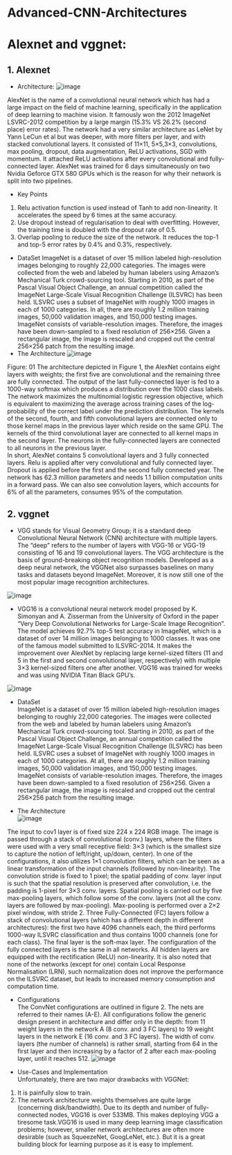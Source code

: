 # Advanced-CNN-Architectures <br>
# Alexnet and vggnet:

## 1. Alexnet
* Architecture:
![image](https://user-images.githubusercontent.com/64833579/152680367-01e2e667-95b3-439e-a42d-5eaa17508078.png)

AlexNet is the name of a convolutional neural network which has had a large impact on the field of machine learning, specifically in the application of deep learning to machine vision. It famously won the 2012 ImageNet LSVRC-2012 competition by a large margin (15.3% VS 26.2% (second place) error rates). The network had a very similar architecture as LeNet by Yann LeCun et al but was deeper, with more filters per layer, and with stacked convolutional layers. It consisted of 11×11, 5×5,3×3, convolutions, max pooling, dropout, data augmentation, ReLU activations, SGD with momentum. It attached ReLU activations after every convolutional and fully-connected layer. AlexNet was trained for 6 days simultaneously on two Nvidia Geforce GTX 580 GPUs which is the reason for why their network is split into two pipelines.
* Key Points
1.	Relu activation function is used instead of Tanh to add non-linearity. It accelerates the speed by 6 times at the same accuracy.
2.	Use dropout instead of regularisation to deal with overfitting. However, the training time is doubled with the dropout rate of 0.5.
3.	Overlap pooling to reduce the size of the network. It reduces the top-1 and top-5 error rates by 0.4% and 0.3%, respectively.
* DataSet
ImageNet is a dataset of over 15 million labeled high-resolution images belonging to roughly 22,000 categories. The images were collected from the web and labeled by human labelers using Amazon’s Mechanical Turk crowd-sourcing tool. Starting in 2010, as part of the Pascal Visual Object Challenge, an annual competition called the ImageNet Large-Scale Visual Recognition Challenge (ILSVRC) has been held. ILSVRC uses a subset of ImageNet with roughly 1000 images in each of 1000 categories. In all, there are roughly 1.2 million training images, 50,000 validation images, and 150,000 testing images. ImageNet consists of variable-resolution images. Therefore, the images have been down-sampled to a fixed resolution of 256×256. Given a rectangular image, the image is rescaled and cropped out the central 256×256 patch from the resulting image.
* The Architecture
![image](https://user-images.githubusercontent.com/64833579/152680576-79348460-d718-494b-9526-7a626f963f4d.png)

Figure: 01
The architecture depicted in Figure 1, the AlexNet contains eight layers with weights; the first five are convolutional and the remaining three are fully connected. The output of the last fully-connected layer is fed to a 1000-way softmax which produces a distribution over the 1000 class labels. The network maximizes the multinomial logistic regression objective, which is equivalent to maximizing the average across training cases of the log-probability of the correct label under the prediction distribution. The kernels of the second, fourth, and fifth convolutional layers are connected only to those kernel maps in the previous layer which reside on the same GPU. The kernels of the third convolutional layer are connected to all kernel maps in the second layer. The neurons in the fully-connected layers are connected to all neurons in the previous layer.
<br>
In short, AlexNet contains 5 convolutional layers and 3 fully connected layers. Relu is applied after very convolutional and fully connected layer. Dropout is applied before the first and the second fully connected year. The network has 62.3 million parameters and needs 1.1 billion computation units in a forward pass. We can also see convolution layers, which accounts for 6% of all the parameters, consumes 95% of the computation.

## 2. vggnet
* VGG stands for Visual Geometry Group; it is a standard deep Convolutional Neural Network (CNN) architecture with multiple layers. The “deep” refers to the number of layers with VGG-16 or VGG-19 consisting of 16 and 19 convolutional layers.
The VGG architecture is the basis of ground-breaking object recognition models. Developed as a deep neural network, the VGGNet also surpasses baselines on many tasks and datasets beyond ImageNet. Moreover, it is now still one of the most popular image recognition architectures.

![image](https://user-images.githubusercontent.com/64833579/152683124-2e9a667d-b10b-481f-84cd-a39691bd2000.png)


* VGG16 is a convolutional neural network model proposed by K. Simonyan and A. Zisserman from the University of Oxford in the paper “Very Deep Convolutional Networks for Large-Scale Image Recognition”. The model achieves 92.7% top-5 test accuracy in ImageNet, which is a dataset of over 14 million images belonging to 1000 classes. It was one of the famous model submitted to ILSVRC-2014. It makes the improvement over AlexNet by replacing large kernel-sized filters (11 and 5 in the first and second convolutional layer, respectively) with multiple 3×3 kernel-sized filters one after another. VGG16 was trained for weeks and was using NVIDIA Titan Black GPU’s.
 
 ![image](https://user-images.githubusercontent.com/64833579/152683133-6a06eb7c-6ff2-4d9b-87e0-e802b6ff9b0b.png)

 
* DataSet <br>
ImageNet is a dataset of over 15 million labeled high-resolution images belonging to roughly 22,000 categories. The images were collected from the web and labeled by human labelers using Amazon’s Mechanical Turk crowd-sourcing tool. Starting in 2010, as part of the Pascal Visual Object Challenge, an annual competition called the ImageNet Large-Scale Visual Recognition Challenge (ILSVRC) has been held. ILSVRC uses a subset of ImageNet with roughly 1000 images in each of 1000 categories. At all, there are roughly 1.2 million training images, 50,000 validation images, and 150,000 testing images. ImageNet consists of variable-resolution images. Therefore, the images have been down-sampled to a fixed resolution of 256×256. Given a rectangular image, the image is rescaled and cropped out the central 256×256 patch from the resulting image.

* The Architecture <br>
 ![image](https://user-images.githubusercontent.com/64833579/152683138-67d68b61-5123-41a1-8f09-a46306163d6b.png)

The input to cov1 layer is of fixed size 224 x 224 RGB image. The image is passed through a stack of convolutional (conv.) layers, where the filters were used with a very small receptive field: 3×3 (which is the smallest size to capture the notion of left/right, up/down, center). In one of the configurations, it also utilizes 1×1 convolution filters, which can be seen as a linear transformation of the input channels (followed by non-linearity). The convolution stride is fixed to 1 pixel; the spatial padding of conv. layer input is such that the spatial resolution is preserved after convolution, i.e. the padding is 1-pixel for 3×3 conv. layers. Spatial pooling is carried out by five max-pooling layers, which follow some of the conv.  layers (not all the conv. layers are followed by max-pooling). Max-pooling is performed over a 2×2 pixel window, with stride 2.
Three Fully-Connected (FC) layers follow a stack of convolutional layers (which has a different depth in different architectures): the first two have 4096 channels each, the third performs 1000-way ILSVRC classification and thus contains 1000 channels (one for each class). The final layer is the soft-max layer. The configuration of the fully connected layers is the same in all networks.
All hidden layers are equipped with the rectification (ReLU) non-linearity. It is also noted that none of the networks (except for one) contain Local Response Normalisation (LRN), such normalization does not improve the performance on the ILSVRC dataset, but leads to increased memory consumption and computation time.
* Configurations <br>
The ConvNet configurations are outlined in figure 2. The nets are referred to their names (A-E). All configurations follow the generic design present in architecture and differ only in the depth: from 11 weight layers in the network A (8 conv. and 3 FC layers) to 19 weight layers in the network E (16 conv. and 3 FC layers). The width of conv. layers (the number of channels) is rather small, starting from 64 in the first layer and then increasing by a factor of 2 after each max-pooling layer, until it reaches 512.
 ![image](https://user-images.githubusercontent.com/64833579/152683145-f19a10fd-8a72-4f53-b21a-15e3b26cf196.png)

 
* Use-Cases and Implementation <br>
Unfortunately, there are two major drawbacks with VGGNet:
1.	It is painfully slow to train.
2.	The network architecture weights themselves are quite large (concerning disk/bandwidth).
Due to its depth and number of fully-connected nodes, VGG16 is over 533MB. This makes deploying VGG a tiresome task.VGG16 is used in many deep learning image classification problems; however, smaller network architectures are often more desirable (such as SqueezeNet, GoogLeNet, etc.). But it is a great building block for learning purpose as it is easy to implement.






